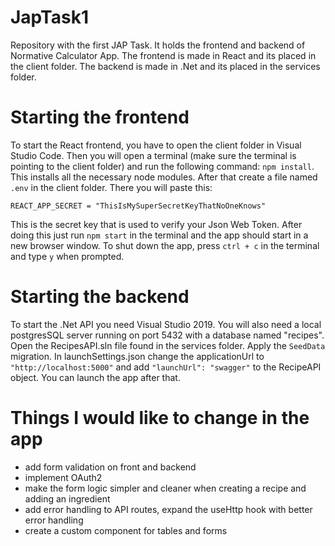 # JapTask1
Repository with the first JAP Task. It holds the frontend and backend of Normative Calculator App. The frontend is made in React and its placed in the client folder. The backend is made in .Net and its placed in the services folder.

# Starting the frontend
To start the React frontend, you have to open the client folder in Visual Studio Code. Then you will open a terminal (make sure the terminal is pointing to the client folder) and run the following command:
`npm install`.
This installs all the necessary node modules. After that create a file named `.env` in the client folder. There you will paste this:
```
REACT_APP_SECRET = "ThisIsMySuperSecretKeyThatNoOneKnows"
```
This is the secret key that is used to verify your Json Web Token. After doing this just run `npm start` in the terminal and the app should start in a new browser window. To shut down the app, press `ctrl + c` in the terminal and type `y` when prompted.

# Starting the backend
To start the .Net API you need Visual Studio 2019. You will also need a local postgresSQL server running on port 5432 with a database named "recipes". Open the RecipesAPI.sln file found in the services folder. Apply the `SeedData` migration. In launchSettings.json change the applicationUrl to `"http://localhost:5000"` and add `"launchUrl": "swagger"` to the RecipeAPI object. You can launch the app after that.

# Things I would like to change in the app
- add form validation on front and backend
- implement OAuth2
- make the form logic simpler and cleaner when creating a recipe and adding an ingredient
- add error handling to API routes, expand the useHttp hook with better error handling
- create a custom component for tables and forms

